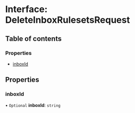 # Interface: DeleteInboxRulesetsRequest

## Table of contents

### Properties

- [inboxId](DeleteInboxRulesetsRequest.md#inboxid)

## Properties

### <a id="inboxid" name="inboxid"></a> inboxId

• `Optional` **inboxId**: `string`
